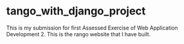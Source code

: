# tango_with_django_project

This is my submission for first Assessed Exercise of Web Application Development 2. This is the rango website that I have built.
